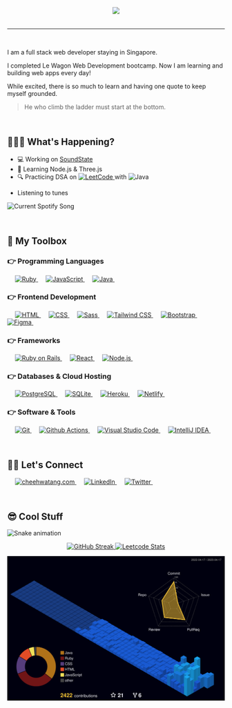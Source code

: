<div align='center'>
    <a href="https://cheehwatang.com/">
        <img src="https://res.cloudinary.com/dsx50recn/video/upload/c_fill,h_400,w_900/f_auto,fl_animated/e_loop/v1681724926/Portfolio%20Website/portfolio_homepage_video_vgzhkp.gif">
    </a>
</div>

</br>

<hr>

</br>

I am a full stack web developer staying in Singapore. </br>

I completed Le Wagon Web Development bootcamp. Now I am learning and building web apps every day!

While excited, there is so much to learn and having one quote to keep myself grounded. </br>

> He who climb the ladder must start at the bottom.

</br>

## 👨🏻‍💻 What's Happening?

<ul>
    <li> 💻 Working on <a href="https://www.soundstate.live" target="_blank" alt="link to SoundState.live">SoundState</a></li>
    <li> 🌱 Learning Node.js & Three.js</li>
    <li> 🔍 Practicing DSA on 
        <a href='https://leetcode.com/cheehwatang/'>
            <img alt="LeetCode" src="https://img.shields.io/badge/LeetCode%20-%23FFA116.svg?style=for-the-badge&logo=leetcode&logoColor=white">
        </a> with <img alt="Java" src="https://img.shields.io/badge/Java-%23007396.svg?style=for-the-badge&logo=java&logoColor=white">
    </li>
</ul>

- Listening to tunes

![Current Spotify Song](https://github-readme-spotify-widget-mu.vercel.app/api?scan=true&rainbow=true)

</br>

## 🧰 My Toolbox

### 👉 Programming Languages

<p align="left"> 
    &emsp;
    <a href="https://www.ruby-lang.org/en/" target="_blank" rel="noreferrer"> 
        <img alt="Ruby" src="https://img.shields.io/badge/Ruby%20-%23CC342D.svg?style=for-the-badge&logo=ruby&logoColor=white">
    </a>
    &emsp;
    <a href="https://developer.mozilla.org/en-US/docs/Web/JavaScript" target="_blank" rel="noreferrer"> 
        <img alt="JavaScript" src="https://img.shields.io/badge/JavaScript%20-%23F7DF1E.svg?style=for-the-badge&logo=javascript&logoColor=black">
    </a>
    &emsp;
    <a href="https://www.java.com" target="_blank" rel="noreferrer"> 
        <img alt="Java" src="https://img.shields.io/badge/Java-%23007396.svg?style=for-the-badge&logo=java&logoColor=white">
    </a>
    &emsp;
</p>

### 👉 Frontend Development

<p align="left"> 
    &emsp;
    <a href="https://www.w3.org/html/" target="_blank" rel="noreferrer"> 
        <img alt="HTML" src="https://img.shields.io/badge/HTML5%20-%23E34F26.svg?style=for-the-badge&logo=html5&logoColor=white">
    </a>   
    &emsp;
    <a href="https://www.w3schools.com/css/" target="_blank" rel="noreferrer">
        <img alt="CSS" src="https://img.shields.io/badge/CSS%20-%231572B6.svg?style=for-the-badge&logo=css3&logoColor=white">
    </a> 
    &emsp;
    <a href="https://sass-lang.com" target="_blank" rel="noreferrer"> 
        <img alt="Sass" src="https://img.shields.io/badge/Sass-%23CC6699.svg?style=for-the-badge&logo=sass&logoColor=white"/>
    </a>
    &emsp;
    <a href="https://tailwindcss.com/" target="_blank" rel="noreferrer"> 
        <img alt="Tailwind CSS" src="https://img.shields.io/badge/Tailwind CSS-%2306B6D4.svg?style=for-the-badge&logo=tailwindcss&logoColor=white"/>
    </a>
    &emsp;
    <a href="https://getbootstrap.com" target="_blank" rel="noreferrer"> 
        <img alt="Bootstrap" src="https://img.shields.io/badge/Bootstrap-%23563D7C.svg?style=for-the-badge&logo=bootstrap&logoColor=white"/>
    </a>
    &emsp;
    <a href="https://www.figma.com/" target="_blank" rel="noreferrer"> 
        <img alt="Figma" src="https://img.shields.io/badge/Figma-%23F24E1E.svg?style=for-the-badge&logo=figma&logoColor=white"/>
    </a>
    &emsp;
</p>

### 👉 Frameworks

<p align="left">
    &emsp;
    <a href="https://rubyonrails.org" target="_blank" rel="noreferrer">
        <img alt="Ruby on Rails" src="https://img.shields.io/badge/Ruby On Rails-%23CC0000.svg?style=for-the-badge&logo=rubyonrails&logoColor=white"/>
    </a>
    &emsp;
    <a href="https://react.dev/" target="_blank" rel="noreferrer">
        <img alt="React" src="https://img.shields.io/badge/React-%2361DAFB.svg?style=for-the-badge&logo=react&logoColor=black"/>
    </a>
    &emsp;
    <a href="https://nodejs.org/" target="_blank" rel="noreferrer">
        <img alt="Node.js" src="https://img.shields.io/badge/Node.js-%23339933.svg?style=for-the-badge&logo=node.js&logoColor=white"/>
    </a>
    &emsp;
</p>

### 👉 Databases & Cloud Hosting

<p align="left">
    &emsp;
    <a href="https://www.postgresql.org" target="_blank" rel="noreferrer">
        <img alt="PostgreSQL" src="https://img.shields.io/badge/PostgreSQL-%234479A1.svg?style=for-the-badge&logo=postgresql&logoColor=white"/>
    </a>
    &emsp;
    <a href="https://sqlite.org/" target="_blank" rel="noreferrer">
        <img alt="SQLite" src="https://img.shields.io/badge/SQLite-%23003B57.svg?style=for-the-badge&logo=sqlite&logoColor=white"/>
    </a>
    &emsp;
    <a href="https://heroku.com" target="_blank" rel="noreferrer">
        <img alt="Heroku" src="https://img.shields.io/badge/Heroku-%23430098.svg?style=for-the-badge&logo=heroku&logoColor=white"/>
    </a>
    &emsp;
    <a href="https://www.netlify.com/" target="_blank" rel="noreferrer">
        <img alt="Netlify" src="https://img.shields.io/badge/Netlify-%2300C7B7.svg?style=for-the-badge&logo=netlify&logoColor=white"/>
    </a>
    &emsp;
</p>

### 👉 Software & Tools

<p align="left">
    &emsp;
    <a href="https://git-scm.com/" target="_blank" rel="noreferrer">
        <img alt="Git" src="https://img.shields.io/badge/Git-%23F05032.svg?style=for-the-badge&logo=git&logoColor=white"/>
    </a>
    &emsp;
    <a href="https://docs.github.com/en/actions" target="_blank" rel="noreferrer">
        <img alt="Github Actions" src="https://img.shields.io/badge/Github Actions-%232088FF.svg?style=for-the-badge&logo=githubactions&logoColor=white"/>
    </a>
    &emsp;
    <a href="https://code.visualstudio.com/" target="_blank" rel="noreferrer">
        <img alt="Visual Studio Code" src="https://img.shields.io/badge/Visual Studio Code-%23007ACC.svg?style=for-the-badge&logo=visualstudiocode&logoColor=white"/>
    </a>
    &emsp;
    <a href="https://www.jetbrains.com/idea/" target="_blank" rel="noreferrer">
        <img alt="IntelliJ IDEA" src="https://img.shields.io/badge/IntelliJ IDEA-%23000000.svg?style=for-the-badge&logo=intellijidea&logoColor=white"/>
    </a>
    &emsp;
</p>

</br>

## 🙋‍♀️ Let's Connect

<p align="left">
    &emsp;
    <a href="https://cheehwatang.com/" target="_blank">
        <img alt="cheehwatang.com" src="https://img.shields.io/badge/cheehwatang.com-%23000000?style=for-the-badge&logo=googlechrome&logoColor=white">
    </a>
    &emsp;
    <a href="https://linkedin.com/in/cheehwatang/" target='_blank'>
        <img alt="LinkedIn" src="https://img.shields.io/badge/cheehwatang-%230077B5?style=for-the-badge&logo=linkedin&logoColor=white">
    </a>
    &emsp;
    <a href="https://twitter.com/cheehwatang/" target='_blank'>
        <img alt="Twitter" src="https://img.shields.io/badge/cheehwatang-%231DA1F2?style=for-the-badge&logo=twitter&logoColor=white">
    </a>
    &emsp;
</p>

</br>

## 😎 Cool Stuff

![Snake animation](https://github.com/cheehwatang/cheehwatang/blob/output/github-contribution-snake.svg)

<div align='center'>
    <p align="center" dir="auto">
        <a href='https://git.io/streak-stats'>
            <img src='https://github-readme-streak-stats.herokuapp.com?user=cheehwatang&border_radius=20&theme=algolia&date_format=j%20M%5B%20Y%5D' alt='GitHub Streak'>
        </a>
        <a href='https://leetcode.com/cheehwatang'>
            <img src='https://leetcard.jacoblin.cool/cheehwatang?border=1&radius=20&theme=unicorn' alt='Leetcode Stats'>
        </a>
    </p>
</div>

![3D Contribution Profile](./profile-3d-contrib/profile-night-view.svg)

</br>
